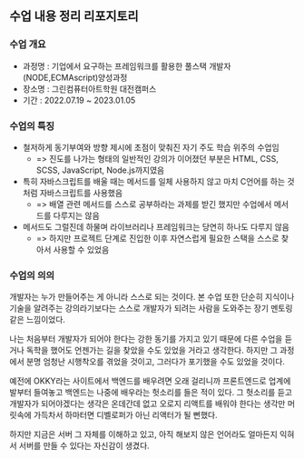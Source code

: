 ## 수업 내용 정리 리포지토리
### 수업 개요
- 과정명 : 기업에서 요구하는 프레임워크를 활용한 풀스택 개발자(NODE,ECMAscript)양성과정
- 장소명 : 그린컴퓨터아트학원 대전캠퍼스
- 기간 : 2022.07.19 ~ 2023.01.05

### 수업의 특징
- 철저하게 동기부여와 방향 제시에 초점이 맞춰진 자기 주도 학습 위주의 수업임
  - => 진도를 나가는 형태의 일반적인 강의가 이어졌던 부분은 HTML, CSS, SCSS, JavaScript, Node.js까지였음
- 특히 자바스크립트를 배울 때는 메서드를 일체 사용하지 않고 마치 C언어를 하는 것처럼 자바스크립트를 사용했음
  - => 배열 관련 메서드를 스스로 공부하라는 과제를 받긴 했지만 수업에서 메서드를 다루지는 않음
- 메서드도 그럴진데 하물며 라이브러리나 프레임워크는 당연히 하나도 다루지 않음
  - => 하지만 프로젝트 단계로 진입한 이후 자연스럽게 필요한 스택을 스스로 찾아서 사용할 수 있었음

### 수업의 의의
개발자는 누가 만들어주는 게 아니라 스스로 되는 것이다. 본 수업 또한 단순히 지식이나 기술을 알려주는 강의라기보다는 스스로 개발자가 되려는 사람을 도와주는 장기 멘토링 같은 느낌이었다. 

나는 처음부터 개발자가 되어야 한다는 강한 동기를 가지고 있기 때문에 다른 수업을 듣거나 독학을 했어도 언젠가는 길을 찾았을 수도 있었을 거라고 생각한다. 하지만 그 과정에서 분명 엄청난 시행착오를 겪었을 것이고, 그러다가 포기했을 수도 있었을 것이다.

예전에 OKKY라는 사이트에서 백엔드를 배우려면 오래 걸리니까 프론트엔드로 업계에 발부터 들여놓고 백엔드는 나중에 배우라는 헛소리를 들은 적이 있다. 그 헛소리를 듣고 개발자가 되어야겠다는 생각은 온데간데 없고 오로지 리액트를 배워야 한다는 생각만 머릿속에 가득차서 하마터면 디벨로퍼가 아닌 리액터가 될 뻔했다. 

하지만 지금은 서버 그 자체를 이해하고 있고, 아직 해보지 않은 언어라도 얼마든지 익혀서 서버를 만들 수 있다는 자신감이 생겼다.
